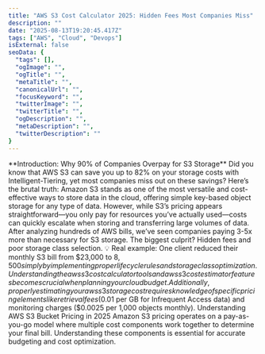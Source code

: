 ```yaml
---
title: "AWS S3 Cost Calculator 2025: Hidden Fees Most Companies Miss"
description: ""
date: "2025-08-13T19:20:45.417Z"
tags: ["AWS", "Cloud", "Devops"]
isExternal: false
seoData: {
  "tags": [],
  "ogImage": "",
  "ogTitle": "",
  "metaTitle": "",
  "canonicalUrl": "",
  "focusKeyword": "",
  "twitterImage": "",
  "twitterTitle": "",
  "ogDescription": "",
  "metaDescription": "",
  "twitterDescription": ""
}
---
```


\*\*Introduction: Why 90% of Companies Overpay for S3 Storage\*\* Did you know that AWS S3 can save you up to 82% on your storage costs with Intelligent-Tiering, yet most companies miss out on these savings? Here’s the brutal truth: Amazon S3 stands as one of the most versatile and cost-effective ways to store data in the cloud, offering simple key-based object storage for any type of data. However, while S3’s pricing appears straightforward—you only pay for resources you’ve actually used—costs can quickly escalate when storing and transferring large volumes of data. After analyzing hundreds of AWS bills, we’ve seen companies paying 3-5x more than necessary for S3 storage. The biggest culprit? Hidden fees and poor storage class selection. 💡 Real example: One client reduced their monthly S3 bill from $23,000 to $8,500 simply by implementing proper lifecycle rules and storage class optimization. Understanding the aws s3 cost calculator tools and aws s3 cost estimator features becomes crucial when planning your cloud budget. Additionally, properly estimating your aws s3 storage cost requires knowledge of specific pricing elements like retrieval fees ($0.01 per GB for Infrequent Access data) and monitoring charges ($0.0025 per 1,000 objects monthly). Understanding AWS S3 Bucket Pricing in 2025 Amazon S3 pricing operates on a pay-as-you-go model where multiple cost components work together to determine your final bill. Understanding these components is essential for accurate budgeting and cost optimization.